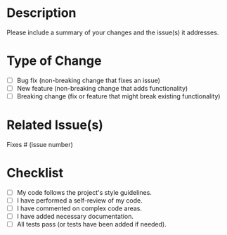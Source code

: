 # Description
Please include a summary of your changes and the issue(s) it addresses. 

# Type of Change
- [ ] Bug fix (non-breaking change that fixes an issue)
- [ ] New feature (non-breaking change that adds functionality)
- [ ] Breaking change (fix or feature that might break existing functionality)

# Related Issue(s)
Fixes # (issue number)

# Checklist
- [ ] My code follows the project's style guidelines.
- [ ] I have performed a self-review of my code.
- [ ] I have commented on complex code areas.
- [ ] I have added necessary documentation.
- [ ] All tests pass (or tests have been added if needed).
